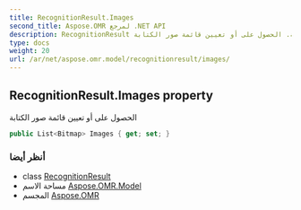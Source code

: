 ```yaml
---
title: RecognitionResult.Images
second_title: Aspose.OMR لمرجع .NET API
description: RecognitionResult ملكية. الحصول على أو تعيين قائمة صور الكتابة
type: docs
weight: 20
url: /ar/net/aspose.omr.model/recognitionresult/images/
---
```

## RecognitionResult.Images property

الحصول على أو تعيين قائمة صور الكتابة

```csharp
public List<Bitmap> Images { get; set; }
```

### أنظر أيضا

* class [RecognitionResult](../)
* مساحة الاسم [Aspose.OMR.Model](../../recognitionresult/)
* المجسم [Aspose.OMR](../../../)



